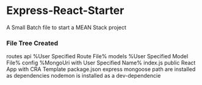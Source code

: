 # Express-React-Starter
A Small Batch file to start a MEAN Stack project


### File Tree Created
routes
  api
    %User Specified Route File%
models
  %User Specified Model File%
config
  %MongoUri with User Specified Name%
index.js
public
  React App with CRA Template
package.json
  express mongoose path are installed as dependencies
  nodemon is installed as a dev-dependencie
